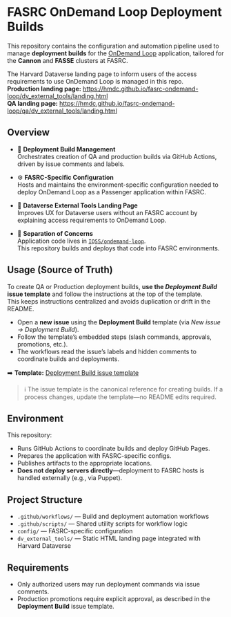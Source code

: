 # FASRC OnDemand Loop Deployment Builds

This repository contains the configuration and automation pipeline used to manage **deployment builds** for the [OnDemand Loop](https://github.com/IQSS/ondemand-loop) application, tailored for the **Cannon** and **FASSE** clusters at FASRC.

The Harvard Dataverse landing page to inform users of the access requirements to use OnDemand Loop is managed in this repo.  
**Production landing page:** https://hmdc.github.io/fasrc-ondemand-loop/dv_external_tools/landing.html  
**QA landing page:** https://hmdc.github.io/fasrc-ondemand-loop/qa/dv_external_tools/landing.html

## Overview

- 🚀 **Deployment Build Management**  
  Orchestrates creation of QA and production builds via GitHub Actions, driven by issue comments and labels.

- ⚙️ **FASRC-Specific Configuration**  
  Hosts and maintains the environment-specific configuration needed to deploy OnDemand Loop as a Passenger application within FASRC.

- 🧭 **Dataverse External Tools Landing Page**  
  Improves UX for Dataverse users without an FASRC account by explaining access requirements to OnDemand Loop.

- 🧩 **Separation of Concerns**  
  Application code lives in [`IQSS/ondemand-loop`](https://github.com/IQSS/ondemand-loop).  
  This repository builds and deploys that code into FASRC environments.

## Usage (Source of Truth)

To create QA or Production deployment builds, **use the _Deployment Build_ issue template** and follow the instructions at the top of the template.  
This keeps instructions centralized and avoids duplication or drift in the README.

- Open a **new issue** using the **Deployment Build** template (via *New issue → Deployment Build*).
- Follow the template’s embedded steps (slash commands, approvals, promotions, etc.).
- The workflows read the issue’s labels and hidden comments to coordinate builds and deployments.

➡️ **Template:** [Deployment Build issue template](.github/ISSUE_TEMPLATE/deployment_build.md)

> ℹ️ The issue template is the canonical reference for creating builds. If a process changes, update the template—no README edits required.

## Environment

This repository:

- Runs GitHub Actions to coordinate builds and deploy GitHub Pages.
- Prepares the application with FASRC-specific configs.
- Publishes artifacts to the appropriate locations.
- **Does not deploy servers directly**—deployment to FASRC hosts is handled externally (e.g., via Puppet).

## Project Structure

- `.github/workflows/` — Build and deployment automation workflows
- `.github/scripts/` — Shared utility scripts for workflow logic
- `config/` — FASRC-specific configuration
- `dv_external_tools/` — Static HTML landing page integrated with Harvard Dataverse

## Requirements

- Only authorized users may run deployment commands via issue comments.
- Production promotions require explicit approval, as described in the **Deployment Build** issue template.
